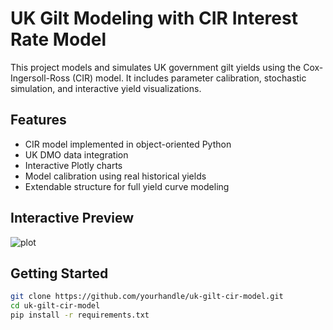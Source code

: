 # UK Gilt Modeling with CIR Interest Rate Model

This project models and simulates UK government gilt yields using the Cox-Ingersoll-Ross (CIR) model. It includes parameter calibration, stochastic simulation, and interactive yield visualizations.

## Features

- CIR model implemented in object-oriented Python
- UK DMO data integration
- Interactive Plotly charts
- Model calibration using real historical yields
- Extendable structure for full yield curve modeling

## Interactive Preview

![plot](docs/preview.gif)

## Getting Started

```bash
git clone https://github.com/yourhandle/uk-gilt-cir-model.git
cd uk-gilt-cir-model
pip install -r requirements.txt
